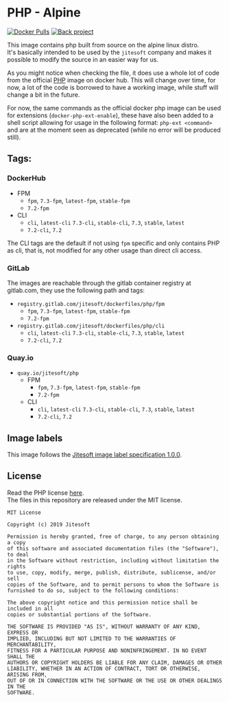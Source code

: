 # PHP - Alpine

[![Docker Pulls](https://img.shields.io/docker/pulls/jitesoft/php.svg)](https://cloud.docker.com/u/jitesoft/repository/docker/jitesoft/php)
[![Back project](https://img.shields.io/badge/Open%20Collective-Tip%20the%20devs!-blue.svg)](https://opencollective.com/jitesoft-open-source)

This image contains php built from source on the alpine linux distro.  
It's basically intended to be used by the `jitesoft` company and makes it possible to modify the source in an easier way for us.  

As you might notice when checking the file, it does use a whole lot of code from the official [PHP](https://github.com/docker-library/php/) image
on docker hub. This will change over time, for now, a lot of the code is borrowed to have a working image, while stuff will change a bit in the
future.

For now, the same commands as the official docker php image can be used for extensions (`docker-php-ext-enable`), these have also been added to
a shell script allowing for usage in the following format: `php-ext <command>` and are at the moment seen as deprecated (while no error will be produced still).

## Tags:

### DockerHub

* FPM
  * `fpm`, `7.3-fpm`, `latest-fpm`, `stable-fpm`
  * `7.2-fpm`
* CLI
  * `cli`, `latest-cli` `7.3-cli`, `stable-cli`, `7.3`, `stable`, `latest`
  * `7.2-cli`, `7.2`

The CLI tags are the default if not using `fpm` specific and only contains PHP as cli, that is, not modified for any other usage than direct cli access.  

### GitLab

The images are reachable through the gitlab container registry at gitlab.com, they use the following path and tags:

* `registry.gitlab.com/jitesoft/dockerfiles/php/fpm`
  * `fpm`, `7.3-fpm`, `latest-fpm`, `stable-fpm`
  * `7.2-fpm`
* `registry.gitlab.com/jitesoft/dockerfiles/php/cli`
  * `cli`, `latest-cli` `7.3-cli`, `stable-cli`, `7.3`, `stable`, `latest`
  * `7.2-cli`, `7.2`

### Quay.io

* `quay.io/jitesoft/php`
    * FPM
      * `fpm`, `7.3-fpm`, `latest-fpm`, `stable-fpm`
      * `7.2-fpm`
    * CLI
      * `cli`, `latest-cli` `7.3-cli`, `stable-cli`, `7.3`, `stable`, `latest`
      * `7.2-cli`, `7.2`


## Image labels

This image follows the [Jitesoft image label specification 1.0.0](https://gitlab.com/snippets/1866155).

## License

Read the PHP license [here](https://www.php.net/license/index.php).  
The files in this repository are released under the MIT license.

```text
MIT License

Copyright (c) 2019 Jitesoft

Permission is hereby granted, free of charge, to any person obtaining a copy
of this software and associated documentation files (the "Software"), to deal
in the Software without restriction, including without limitation the rights
to use, copy, modify, merge, publish, distribute, sublicense, and/or sell
copies of the Software, and to permit persons to whom the Software is
furnished to do so, subject to the following conditions:

The above copyright notice and this permission notice shall be included in all
copies or substantial portions of the Software.

THE SOFTWARE IS PROVIDED "AS IS", WITHOUT WARRANTY OF ANY KIND, EXPRESS OR
IMPLIED, INCLUDING BUT NOT LIMITED TO THE WARRANTIES OF MERCHANTABILITY,
FITNESS FOR A PARTICULAR PURPOSE AND NONINFRINGEMENT. IN NO EVENT SHALL THE
AUTHORS OR COPYRIGHT HOLDERS BE LIABLE FOR ANY CLAIM, DAMAGES OR OTHER
LIABILITY, WHETHER IN AN ACTION OF CONTRACT, TORT OR OTHERWISE, ARISING FROM,
OUT OF OR IN CONNECTION WITH THE SOFTWARE OR THE USE OR OTHER DEALINGS IN THE
SOFTWARE.
```
